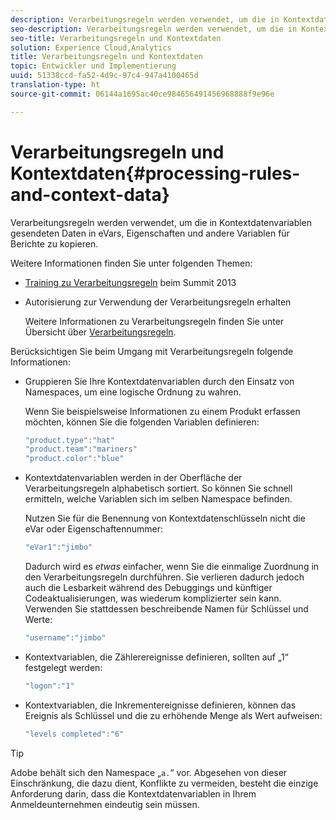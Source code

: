```yaml
---
description: Verarbeitungsregeln werden verwendet, um die in Kontextdatenvariablen gesendeten Daten in eVars, Eigenschaften und andere Variablen für Berichte zu kopieren.
seo-description: Verarbeitungsregeln werden verwendet, um die in Kontextdatenvariablen gesendeten Daten in eVars, Eigenschaften und andere Variablen für Berichte zu kopieren.
seo-title: Verarbeitungsregeln und Kontextdaten
solution: Experience Cloud,Analytics
title: Verarbeitungsregeln und Kontextdaten
topic: Entwickler und Implementierung
uuid: 51338ccd-fa52-4d9c-97c4-947a4100465d
translation-type: ht
source-git-commit: 06144a1695ac40ce984656491456968888f9e96e

---
```



# Verarbeitungsregeln und Kontextdaten{#processing-rules-and-context-data}

Verarbeitungsregeln werden verwendet, um die in Kontextdatenvariablen gesendeten Daten in eVars, Eigenschaften und andere Variablen für Berichte zu kopieren.

Weitere Informationen finden Sie unter folgenden Themen:

* [Training zu Verarbeitungsregeln](https://tv.adobe.com/embed/1181/16506/) beim Summit 2013
* Autorisierung zur Verwendung der Verarbeitungsregeln erhalten

   Weitere Informationen zu Verarbeitungsregeln finden Sie unter Übersicht über [Verarbeitungsregeln](https://docs.adobe.com/content/help/de-DE/analytics/admin/admin-tools/processing-rules/processing-rules.html).

Berücksichtigen Sie beim Umgang mit Verarbeitungsregeln folgende Informationen:

* Gruppieren Sie Ihre Kontextdatenvariablen durch den Einsatz von Namespaces, um eine logische Ordnung zu wahren.

   Wenn Sie beispielsweise Informationen zu einem Produkt erfassen möchten, können Sie die folgenden Variablen definieren:

   ```js
   "product.type":"hat" 
   "product.team":"mariners" 
   "product.color":"blue"
   ```

* Kontextdatenvariablen werden in der Oberfläche der Verarbeitungsregeln alphabetisch sortiert. So können Sie schnell ermitteln, welche Variablen sich im selben Namespace befinden.

   Nutzen Sie für die Benennung von Kontextdatenschlüsseln nicht die eVar oder Eigenschaftennummer:

   ```js
   "eVar1":"jimbo"
   ```

   Dadurch wird es *etwas* einfacher, wenn Sie die einmalige Zuordnung in den Verarbeitungsregeln durchführen. Sie verlieren dadurch jedoch auch die Lesbarkeit während des Debuggings und künftiger Codeaktualisierungen, was wiederum komplizierter sein kann. Verwenden Sie stattdessen beschreibende Namen für Schlüssel und Werte:

   ```js
   "username":"jimbo"
   ```

* Kontextvariablen, die Zählerereignisse definieren, sollten auf „1“ festgelegt werden:

   ```js
   "logon":"1"
   ```

* Kontextvariablen, die Inkrementereignisse definieren, können das Ereignis als Schlüssel und die zu erhöhende Menge als Wert aufweisen:

   ```js
   "levels completed":"6"
   ```

>[!TIP]
>
>Adobe behält sich den Namespace „`a.`“ vor. Abgesehen von dieser Einschränkung, die dazu dient, Konflikte zu vermeiden, besteht die einzige Anforderung darin, dass die Kontextdatenvariablen in Ihrem Anmeldeunternehmen eindeutig sein müssen.


